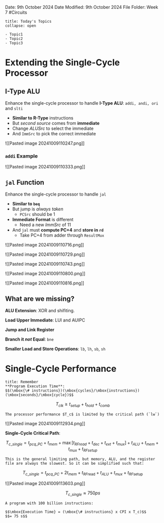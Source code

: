 Date: 9th October 2024
Date Modified: 9th October 2024
File Folder: Week 7
#Circuits

```ad-abstract
title: Today's Topics
collapse: open

- Topic1
- Topic2
- Topic3

```

# Extending the Single-Cycle Processor

## I-Type ALU

Enhance the single-cycle processor to handle **I-Type ALU**: `addi, andi, ori` and `slti`
- **Similar to R-Type** instructions
- But *second source* comes from **immediate**
- Change *ALUSrc* to select the immediate
- And `ImmSrc` to pick the correct immediate

![[Pasted image 20241009110247.png]]

### `addi` Example

![[Pasted image 20241009110333.png]]

## `jal` Function

Enhance the single-cycle processor to handle `jal`
- **Similar to `beq`**
- But jump is *always taken*
	- `PCSrc` should be 1
- **Immediate Format** is different
	- Need a new *ImmSrc* of 11
- And `jal` must **compute PC+4** and **store in `rd`**
	- Take PC+4 from adder through `ResultMux`

![[Pasted image 20241009110716.png]]

![[Pasted image 20241009110729.png]]

![[Pasted image 20241009110743.png]]

![[Pasted image 20241009110800.png]]

![[Pasted image 20241009110816.png]]

## What are we missing?

**ALU Extension**: XOR and shifiting.

**Load Upper Immediate**: LUI and AUIPC

**Jump and Link Register**

**Branch it *not* Equal**: `bne`

**Smaller Load and Store Operations**: `lb`, `lh`, `sb`, `sh`

# Single-Cycle Performance

```ad-note
title: Remember
**Program Execution Time**:
$$(\mbox{\# instructions})(\mbox{cycles}/\mbox{instructions})(\mbox{seconds}/\mbox{cycle})$$
```

$$T_{clk} \ge t_{setup} + t_{hold} + t_{comb}$$

```ad-important
The processor performance $T_c$ is limited by the critical path (`lw`)
```

![[Pasted image 20241009112934.png]]

**Single-Cycle Critical Path**:

$$T_{c\_single} = t_{pcq\_PC}+t_{mem}+\max[t_{RFread} + t_{dec} + t_{ext} + t_{mux}]+t_{ALU} + t_{mem}+t_{mux} + t_{RFsetup}$$

```ad-important
This is the general limiting path, but memory, ALU, and the register file are always the slowest. So it can be simplified such that:
```

$$T_{c\_single} = t_{pcq\_PC} + 2t_{mem} + t_{RF\mbox{read}} + t_{ALU} + t_{mux} + t_{RF\mbox{setup}}$$

![[Pasted image 20241009113603.png]]

$$T_{c\_single} \approx 750 ps$$

```ad-example
A program with 100 billion instructions:

$$\mbox{Execution Time} = (\mbox{\# instructions} x CPI x T_c)$$
$$= 75 s$$
```


